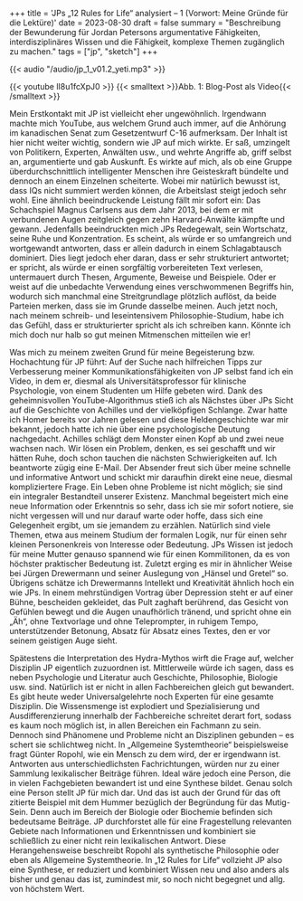 +++
title = 'JPs „12 Rules for Life“ analysiert – 1 (Vorwort: Meine Gründe für die Lektüre)'
date = 2023-08-30
draft = false
summary = "Beschreibung der Bewunderung für Jordan Petersons argumentative Fähigkeiten, interdisziplinäres Wissen und die Fähigkeit, komplexe Themen zugänglich zu machen."
tags = ["jp", "sketch"]
+++  

{{< audio "/audio/jp_1_v01.2_yeti.mp3" >}}  

{{< youtube lI8u1fcXpJ0 >}}
{{< smalltext >}}Abb. 1: Blog-Post als Video{{< /smalltext >}}



Mein Erstkontakt mit JP ist vielleicht eher ungewöhnlich. Irgendwann machte mich YouTube, aus welchem Grund auch immer, auf die Anhörung im kanadischen Senat zum Gesetzentwurf C-16 aufmerksam. Der Inhalt ist hier nicht weiter wichtig, sondern wie JP auf mich wirkte. Er saß, umzingelt von Politikern, Experten, Anwälten usw., und wehrte Angriffe ab, griff selbst an, argumentierte und gab Auskunft. Es wirkte auf mich, als ob eine Gruppe überdurchschnittlich intelligenter Menschen ihre Geisteskraft bündelte und dennoch an einem Einzelnen scheiterte. Wobei mir natürlich bewusst ist, dass IQs nicht summiert werden können, die Arbeitslast steigt jedoch sehr wohl. Eine ähnlich beeindruckende Leistung fällt mir sofort ein: Das Schachspiel Magnus Carlsens aus dem Jahr 2013, bei dem er mit verbundenen Augen zeitgleich gegen zehn Harvard-Anwälte kämpfte und gewann. Jedenfalls beeindruckten mich JPs Redegewalt, sein Wortschatz, seine Ruhe und Konzentration. Es scheint, als würde er so umfangreich und wortgewandt antworten, dass er allein dadurch in einem Schlagabtausch dominiert. Dies liegt jedoch eher daran, dass er sehr strukturiert antwortet; er spricht, als würde er einen sorgfältig vorbereiteten Text verlesen, untermauert durch Thesen, Argumente, Beweise und Beispiele. Oder er weist auf die unbedachte Verwendung eines verschwommenen Begriffs hin, wodurch sich manchmal eine Streitgrundlage plötzlich auflöst, da beide Parteien merken, dass sie im Grunde dasselbe meinen. Auch jetzt noch, nach meinem schreib- und leseintensivem Philosophie-Studium, habe ich das Gefühl, dass er strukturierter spricht als ich schreiben kann. Könnte ich mich doch nur halb so gut meinen Mitmenschen mitteilen wie er!

Was mich zu meinem zweiten Grund für meine Begeisterung bzw. Hochachtung für JP führt: Auf der Suche nach hilfreichen Tipps zur Verbesserung meiner Kommunikationsfähigkeiten von JP selbst fand ich ein Video, in dem er, diesmal als Universitätsprofessor für klinische Psychologie, von einem Studenten um Hilfe gebeten wird. Dank des geheimnisvollen YouTube-Algorithmus stieß ich als Nächstes über JPs Sicht auf die Geschichte von Achilles und der vielköpfigen Schlange. Zwar hatte ich Homer bereits vor Jahren gelesen und diese Heldengeschichte war mir bekannt, jedoch hatte ich nie über eine psychologische Deutung nachgedacht. Achilles schlägt dem Monster einen Kopf ab und zwei neue wachsen nach. Wir lösen ein Problem, denken, es sei geschafft und wir hätten Ruhe, doch schon tauchen die nächsten Schwierigkeiten auf. Ich beantworte zügig eine E-Mail. Der Absender freut sich über meine schnelle und informative Antwort und schickt mir daraufhin direkt eine neue, diesmal kompliziertere Frage. Ein Leben ohne Probleme ist nicht möglich; sie sind ein integraler Bestandteil unserer Existenz. Manchmal begeistert mich eine neue Information oder Erkenntnis so sehr, dass ich sie mir sofort notiere, sie nicht vergessen will und nur darauf warte oder hoffe, dass sich eine Gelegenheit ergibt, um sie jemandem zu erzählen. Natürlich sind viele Themen, etwa aus meinem Studium der formalen Logik, nur für einen sehr kleinen Personenkreis von Interesse oder Bedeutung. JPs Wissen ist jedoch für meine Mutter genauso spannend wie für einen Kommilitonen, da es von höchster praktischer Bedeutung ist. Zuletzt erging es mir in ähnlicher Weise bei Jürgen Drewermann und seiner Auslegung von „Hänsel und Gretel“ so. Übrigens schätze ich Drewermanns Intellekt und Kreativität ähnlich hoch ein wie JPs. In einem mehrstündigen Vortrag über Depression steht er auf einer Bühne, bescheiden gekleidet, das Pult zaghaft berührend, das Gesicht von Gefühlen bewegt und die Augen unaufhörlich tränend, und spricht ohne ein „Äh“, ohne Textvorlage und ohne Teleprompter, in ruhigem Tempo, unterstützender Betonung, Absatz für Absatz eines Textes, den er vor seinem geistigen Auge sieht.

Spätestens die Interpretation des Hydra-Mythos wirft die Frage auf, welcher Disziplin JP eigentlich zuzuordnen ist. Mittlerweile würde ich sagen, dass es neben Psychologie und Literatur auch Geschichte, Philosophie, Biologie usw. sind. Natürlich ist er nicht in allen Fachbereichen gleich gut bewandert. Es gibt heute weder Universalgelehrte noch Experten für eine gesamte Disziplin. Die Wissensmenge ist explodiert und Spezialisierung und Ausdifferenzierung innerhalb der Fachbereiche schreitet derart fort, sodass es kaum noch möglich ist, in allen Bereichen ein Fachmann zu sein. Dennoch sind Phänomene und Probleme nicht an Disziplinen gebunden – es schert sie schlichtweg nicht. In „Allgemeine Systemtheorie“ beispielsweise fragt Günter Ropohl, wie ein Mensch zu dem wird, der er irgendwann ist. Antworten aus unterschiedlichsten Fachrichtungen, würden nur zu einer Sammlung lexikalischer Beiträge führen. Ideal wäre jedoch eine Person, die in vielen Fachgebieten bewandert ist und eine Synthese bildet. Genau solch eine Person stellt JP für mich dar. Und das ist auch der Grund für das oft zitierte Beispiel mit dem Hummer bezüglich der Begründung für das Mutig-Sein. Denn auch im Bereich der Biologie oder Biochemie befinden sich bedeutsame Beiträge. JP durchforstet alle für eine Fragestellung relevanten Gebiete nach Informationen und Erkenntnissen und kombiniert sie schließlich zu einer nicht rein lexikalischen Antwort. Diese Herangehensweise beschreibt Ropohl als synthetische Philosophie oder eben als Allgemeine Systemtheorie. In „12 Rules for Life“ vollzieht JP also eine Synthese, er reduziert und kombiniert Wissen neu und also anders als bisher und genau das ist, zumindest mir, so noch nicht begegnet und allg. von höchstem Wert.
